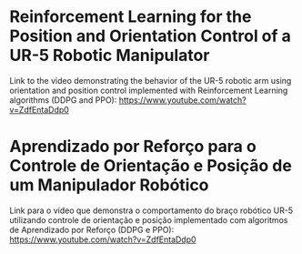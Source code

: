 # Reinforcement Learning for the Position and Orientation Control of a UR-5 Robotic Manipulator

Link to the video demonstrating the behavior of the UR-5 robotic arm using orientation and position control implemented with Reinforcement Learning algorithms (DDPG and PPO): https://www.youtube.com/watch?v=ZdfEntaDdp0



# Aprendizado por Reforço para o Controle de Orientação e Posição de um Manipulador Robótico

Link para o vídeo que demonstra o comportamento do braço robótico UR-5 utilizando controle de orientação e posição implementado com algoritmos de Aprendizado por Reforço (DDPG e PPO): https://www.youtube.com/watch?v=ZdfEntaDdp0
